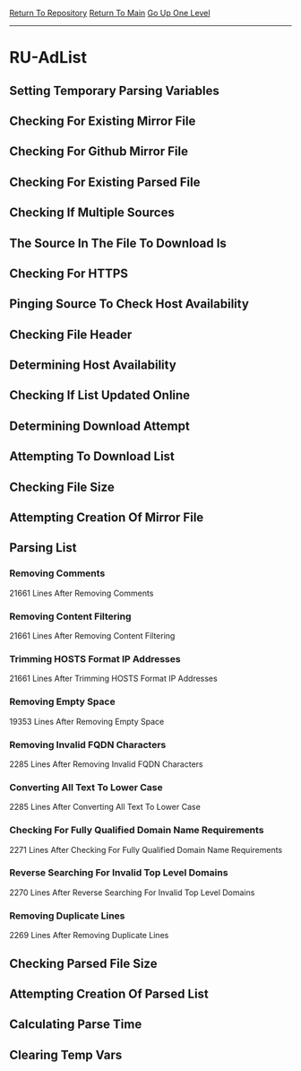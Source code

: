 [Return To Repository](https://github.com/deathbybandaid/piholeparser/)
[Return To Main](https://github.com/deathbybandaid/piholeparser/blob/master/RecentRunLogs/Mainlog.md)
[Go Up One Level](https://github.com/deathbybandaid/piholeparser/blob/master/RecentRunLogs/TopLevelScripts/30-Processing-External-Blacklists.md)
____________________________________
# RU-AdList
## Setting Temporary Parsing Variables
## Checking For Existing Mirror File
## Checking For Github Mirror File
## Checking For Existing Parsed File
## Checking If Multiple Sources
## The Source In The File To Download Is
## Checking For HTTPS
## Pinging Source To Check Host Availability
## Checking File Header
## Determining Host Availability
## Checking If List Updated Online
## Determining Download Attempt
## Attempting To Download List
## Checking File Size
## Attempting Creation Of Mirror File
## Parsing List
### Removing Comments
21661 Lines After Removing Comments
### Removing Content Filtering
21661 Lines After Removing Content Filtering
### Trimming HOSTS Format IP Addresses
21661 Lines After Trimming HOSTS Format IP Addresses
### Removing Empty Space
19353 Lines After Removing Empty Space
### Removing Invalid FQDN Characters
2285 Lines After Removing Invalid FQDN Characters
### Converting All Text To Lower Case
2285 Lines After Converting All Text To Lower Case
### Checking For Fully Qualified Domain Name Requirements
2271 Lines After Checking For Fully Qualified Domain Name Requirements
### Reverse Searching For Invalid Top Level Domains
2270 Lines After Reverse Searching For Invalid Top Level Domains
### Removing Duplicate Lines
2269 Lines After Removing Duplicate Lines
## Checking Parsed File Size
## Attempting Creation Of Parsed List
## Calculating Parse Time
## Clearing Temp Vars

